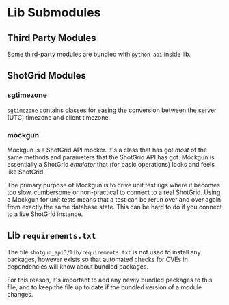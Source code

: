 # Lib Submodules

## Third Party Modules

Some third-party modules are bundled with `python-api` inside lib.

## ShotGrid Modules

### sgtimezone

`sgtimezone` contains classes for easing the conversion between the server (UTC) timezone and client timezone.

### mockgun

Mockgun is a ShotGrid API mocker. It's a class that has got *most* of the same
methods and parameters that the ShotGrid API has got. Mockgun is essentially a
ShotGrid *emulator* that (for basic operations) looks and feels like ShotGrid.

The primary purpose of Mockgun is to drive unit test rigs where it becomes
too slow, cumbersome or non-practical to connect to a real ShotGrid. Using a
Mockgun for unit tests means that a test can be rerun over and over again
from exactly the same database state. This can be hard to do if you connect
to a live ShotGrid instance.

## Lib `requirements.txt`

The file `shotgun_api3/lib/requirements.txt` is not used to install any packages, however exists so that automated checks for CVEs in dependencies will know about bundled packages.

For this reason, it's important to add any newly bundled packages to this file, and to keep the file up to date if the bundled version of a module changes.